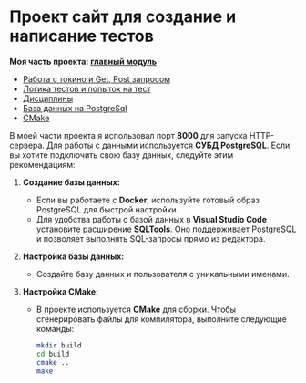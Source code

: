 # Проект сайт для создание и написание тестов

**Моя часть проекта: [главный модуль](https://github.com/t-chakir/KFU/blob/main/IBM-project/main-module/main-module.md)**

- [Работа с токино и Get, Post запросом](https://github.com/t-chakir/KFU/tree/main/IBM-project/main-module/reg)
- [Логика тестов и попыток на тест](https://github.com/t-chakir/KFU/tree/main/IBM-project/main-module/test)
- [Дисциплины](https://github.com/t-chakir/KFU/tree/main/IBM-project/main-module/discipline)
- [База данных на PostgreSql](https://github.com/t-chakir/KFU/tree/main/IBM-project/main-module/database)
- [CMake](https://github.com/t-chakir/KFU/blob/main/IBM-project/main-module/CMakeLists.txt)

В моей части проекта я использовал порт **8000** для запуска HTTP-сервера. Для работы с данными используется **СУБД PostgreSQL**. Если вы хотите подключить свою базу данных, следуйте этим рекомендациям:

1. **Создание базы данных:**
   - Если вы работаете с **Docker**, используйте готовый образ PostgreSQL для быстрой настройки.
   - Для удобства работы с базой данных в **Visual Studio Code** установите расширение **[SQLTools](https://marketplace.visualstudio.com/items?itemName=mtxr.sqltools)**. Оно поддерживает PostgreSQL и позволяет выполнять SQL-запросы прямо из редактора.

2. **Настройка базы данных:**
   - Создайте базу данных и пользователя с уникальными именами.

3. **Настройка CMake:**
   - В проекте используется **CMake** для сборки. Чтобы сгенерировать файлы для компилятора, выполните следующие команды:
     ```bash
     mkdir build
     cd build
     cmake ..
     make
     ```
